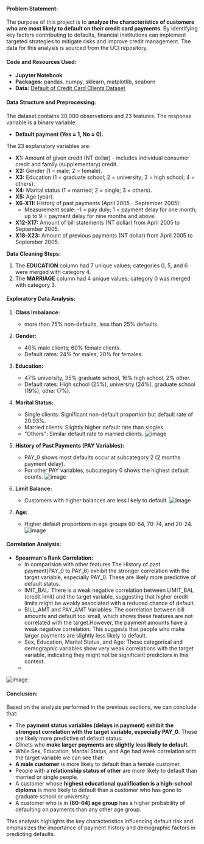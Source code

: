 #### Problem Statement:

The purpose of this project is to **analyze the characteristics of customers who are most likely to default on their credit card payments**. By identifying key factors contributing to defaults, financial institutions can implement targeted strategies to mitigate risks and improve credit management. The data for this analysis is sourced from the UCI repository.

#### Code and Resources Used:
- **Jupyter Notebook**
- **Packages:** pandas, numpy, sklearn, matplotlib, seaborn
- **Data:** [Default of Credit Card Clients Dataset](https://archive.ics.uci.edu/dataset/350/default+of+credit+card+clients)

#### Data Structure and Preprocessing:
The dataset contains 30,000 observations and 23 features. The response variable is a binary variable:
- **Default payment (Yes = 1, No = 0).**

The 23 explanatory variables are:
- **X1:** Amount of given credit (NT dollar) - includes individual consumer credit and family (supplementary) credit.
- **X2:** Gender (1 = male; 2 = female).
- **X3:** Education (1 = graduate school; 2 = university; 3 = high school; 4 = others).
- **X4:** Marital status (1 = married; 2 = single; 3 = others).
- **X5:** Age (year).
- **X6-X11:** History of past payments (April 2005 - September 2005):
  - Measurement scale: -1 = pay duly; 1 = payment delay for one month; up to 9 = payment delay for nine months and above.
- **X12-X17:** Amount of bill statements (NT dollar) from April 2005 to September 2005.
- **X18-X23:** Amount of previous payments (NT dollar) from April 2005 to September 2005.

**Data Cleaning Steps:**
1. The **EDUCATION** column had 7 unique values; categories 0, 5, and 6 were merged with category 4.
2. The **MARRIAGE** column had 4 unique values; category 0 was merged with category 3.

#### Exploratory Data Analysis:
1. **Class Imbalance:**
   - more than 75% non-defaults, less than 25% defaults.
2. **Gender:**
   - 40% male clients; 60% female clients.
   - Default rates: 24% for males, 20% for females.
3. **Education:**
   - 47% university, 35% graduate school, 16% high school, 2% other.
   - Default rates: High school (25%), university (24%), graduate school (19%), other (7%).
4. **Marital Status:**
   - Single clients: Significant non-default proportion but default rate of 20.93%.
   - Married clients: Slightly higher default rate than singles.
   - "Others": Similar default rate to married clients.
  ![image](https://github.com/user-attachments/assets/d66168de-69d6-4a22-b257-e77dc985fa06)

5. **History of Past Payments (PAY Variables):**
   - PAY_0 shows most defaults occur at subcategory 2 (2 months payment delay).
   - For other PAY variables, subcategory 0 shows the highest default counts.
 ![image](https://github.com/user-attachments/assets/b30ce91a-7524-413e-9943-36d6eba02903)
 
6. **Limit Balance:**
   - Customers with higher balances are less likely to default.
 ![image](https://github.com/user-attachments/assets/f9e70380-1839-48f4-aac7-9717aec52daf)
 
7. **Age:**
   - Higher default proportions in age groups 60-64, 70-74, and 20-24.
 ![image](https://github.com/user-attachments/assets/47afcb98-9309-4126-a5f0-fa4d51b414be)
 
     
#### Correlation Analysis:
- **Spearman's Rank Correlation:**
  - In comparision with other features The History of past payment(PAY_0 to PAY_6) exhibit the stronger correlation with the target variable, especially PAY_0. These are likely more predictive of default status.
  - IMIT_BAL: There is a weak negative correlation between LIMIT_BAL (credit limit) and the target variable, suggesting that higher credit limits might be weakly associated with a reduced chance of default.
  - BILL_AMT and PAY_AMT Variables: The correlation between bill amounts and  default too small, which shows these features are not correlated with the target.However,  the payment amounts have a weak negative correlation. This suggests that people who make larger payments are slightly less likely to default.
  - Sex, Education, Marital Status, and Age: These categorical and demographic variables show very weak correlations with the target variable, indicating they might not be significant predictors in this context.
  - 
![image](https://github.com/user-attachments/assets/5eab3399-9522-4d2e-906d-f2225fbf1a57)

#### Conclusion:
Based on the analysis performed in the previous sections, we can conclude that:

- The **payment status variables (delays in payment) exhibit the strongest correlation with the target variable, especially PAY_0**. These are likely more predictive of default status.
- Clinets who **make larger payments are slightly less likely to default**.
-  While Sex, Education, Marital Status, and Age had week correlation with the target variable we can see that: 
-  **A male customer** is more likely to default than a female customer.
-  People with a **relationship status of other** are more likely to default than married or single people.
-  A customer whose **highest educational qualification is a high-school diploma** is more likely to default than a customer who has gone to graduate school or university.
-  A customer who is in **(60-64) age group** has a higher probability of defaulting on payments than any other age group.

This analysis highlights the key characteristics influencing default risk and emphasizes the importance of payment history and demographic factors in predicting defaults.

